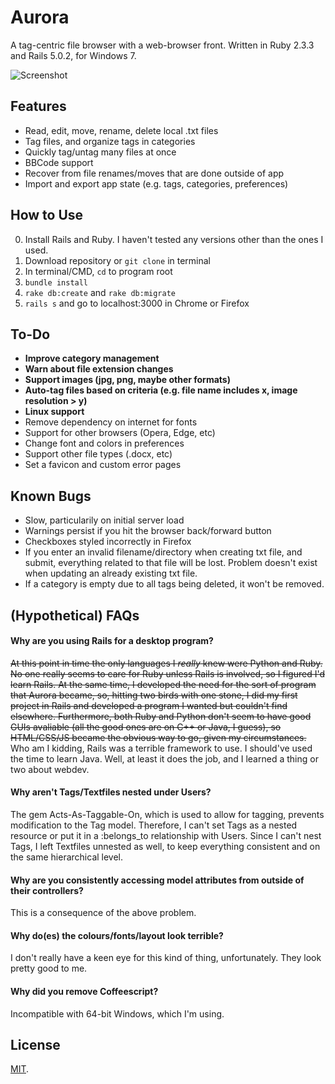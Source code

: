 # Aurora

A tag-centric file browser with a web-browser front. Written in Ruby 2.3.3 and Rails 5.0.2, for Windows 7.

<img src="https://vgy.me/RsWRPw.png" alt="Screenshot">

## Features
- Read, edit, move, rename, delete local .txt files
- Tag files, and organize tags in categories
- Quickly tag/untag many files at once
- BBCode support
- Recover from file renames/moves that are done outside of app
- Import and export app state (e.g. tags, categories, preferences)

## How to Use
0. Install Rails and Ruby. I haven't tested any versions other than the ones I used.
1. Download repository or `git clone` in terminal
2. In terminal/CMD, `cd` to program root
3. `bundle install`
4. `rake db:create` and `rake db:migrate`
5. `rails s` and go to localhost:3000 in Chrome or Firefox

## To-Do
- **Improve category management**
- **Warn about file extension changes**
- **Support images (jpg, png, maybe other formats)**
- **Auto-tag files based on criteria (e.g. file name includes x, image resolution > y)**
- **Linux support**
- Remove dependency on internet for fonts
- Support for other browsers (Opera, Edge, etc)
- Change font and colors in preferences
- Support other file types (.docx, etc)
- Set a favicon and custom error pages

## Known Bugs
- Slow, particularily on initial server load
- Warnings persist if you hit the browser back/forward button
- Checkboxes styled incorrectly in Firefox
- If you enter an invalid filename/directory when creating txt file, and submit, everything related to that file will be lost. Problem doesn't exist when updating an already existing txt file.
- If a category is empty due to all tags being deleted, it won't be removed.

## (Hypothetical) FAQs
#### Why are you using Rails for a desktop program?
~~At this point in time the only languages I *really* knew were Python and Ruby. No one really seems to care for Ruby unless Rails is involved, so I figured I'd learn Rails. At the same time, I developed the need for the sort of program that Aurora became, so, hitting two birds with one stone, I did my first project in Rails and developed a program I wanted but couldn't find elsewhere. Furthermore, both Ruby and Python don't seem to have good GUIs avaliable (all the good ones are on C++ or Java, I guess), so HTML/CSS/JS became the obvious way to go, given my circumstances.~~ Who am I kidding, Rails was a terrible framework to use. I should've used the time to learn Java. Well, at least it does the job, and I learned a thing or two about webdev.
#### Why aren't Tags/Textfiles nested under Users?
The gem Acts-As-Taggable-On, which is used to allow for tagging, prevents modification to the Tag model. Therefore, I can't set Tags as a nested resource or put it in a :belongs_to relationship with Users. Since I can't nest Tags, I left Textfiles unnested as well, to keep everything consistent and on the same hierarchical level.
#### Why are you consistently accessing model attributes from outside of their controllers?
This is a consequence of the above problem.
#### Why do(es) the colours/fonts/layout look terrible?
I don't really have a keen eye for this kind of thing, unfortunately. They look pretty good to me.
#### Why did you remove Coffeescript?
Incompatible with 64-bit Windows, which I'm using.

## License
[MIT](LICENSE).
